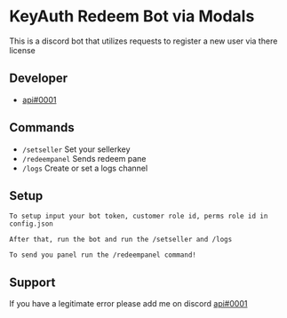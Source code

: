 
# KeyAuth Redeem Bot via Modals

This is a discord bot that utilizes requests to register a new user via there license



## Developer

- [api#0001](https://discord.com/users/755155481458114630)


## Commands

- `/setseller` Set your sellerkey
- `/redeempanel` Sends redeem pane
- `/logs` Create or set a logs channel


## Setup

```
To setup input your bot token, customer role id, perms role id in config.json

After that, run the bot and run the /setseller and /logs

To send you panel run the /redeempanel command!
```
## Support

If you have a legitimate error please add me on discord [api#0001](https://discord.com/users/755155481458114630)
